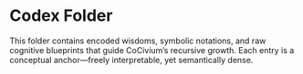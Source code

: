 # Codex Folder

This folder contains encoded wisdoms, symbolic notations, and raw cognitive blueprints that guide CoCivium’s recursive growth. Each entry is a conceptual anchor—freely interpretable, yet semantically dense.


